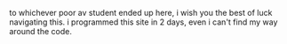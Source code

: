 to whichever poor av student ended up here, i wish you the best of luck navigating this.
i programmed this site in 2 days, even i can't find my way around the code.